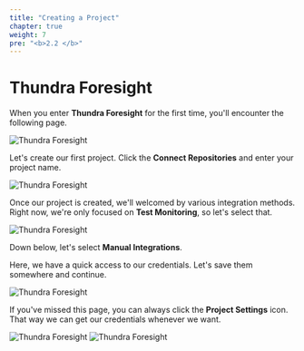 ```yaml
---
title: "Creating a Project"
chapter: true
weight: 7
pre: "<b>2.2 </b>"
---
```


# Thundra Foresight

When you enter **Thundra Foresight** for the first time, you'll encounter the following page.

![Thundra Foresight](/images/_setting_up/empty-screen.png)

Let's create our first project. Click the **Connect Repositories** and enter your project name.

![Thundra Foresight](/images/_setting_up/creating-project.png)

Once our project is created, we'll welcomed by various integration methods. Right now, we're only focused on **Test Monitoring**, so let's select that.

![Thundra Foresight](/images/_setting_up/choosing-integration.png)

Down below, let's select **Manual Integrations**.

Here, we have a quick access to our credentials. Let's save them somewhere and continue.

![Thundra Foresight](/images/_setting_up/getting-credentials.png)

If you've missed this page, you can always click the **Project Settings** icon. That way we can get our credentials whenever we want.

![Thundra Foresight](/images/_setting_up/project-settings.png)
![Thundra Foresight](/images/_setting_up/project-settings-page.png)
